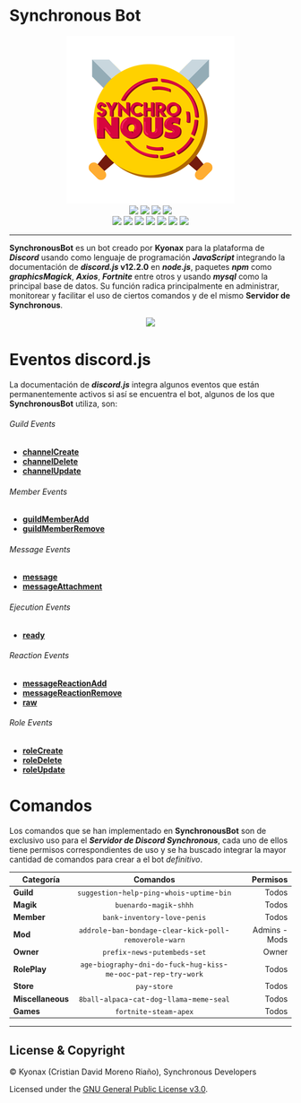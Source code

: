 # Synchronous Bot

<p align="center">
  <img src="https://github.com/Kyonax/bot-discord-synchronous/blob/master/database/multimedia/images/demo/logo/Image_Logo_Discord_Bot_Synchronous.png">
    <br>
    <a href="https://github.com/Kyonax/bot-discord-synchronous"style="text-decoration: none">
    <img src="https://img.shields.io/github/repo-size/Kyonax/bot-discord-synchronous">
    </a>
    <a href="https://github.com/Kyonax/bot-discord-synchronous"style="text-decoration: none">
    <img src="https://img.shields.io/github/languages/top/Kyonax/bot-discord-synchronous">
    </a>    
    <a href="https://github.com/Kyonax/bot-discord-synchronous"style="text-decoration: none">
    <img src="https://img.shields.io/github/contributors/Kyonax/bot-discord-synchronous">
    </a>
    <a href="https://github.com/Kyonax/bot-discord-synchronous"style="text-decoration: none">
    <img src="https://img.shields.io/github/last-commit/Kyonax/bot-discord-synchronous">
    </a>
    <br>
    <a href="https://www.twitch.tv/synk_kyonax"style="text-decoration: none">
    <img src="https://img.shields.io/twitch/status/synk_kyonax">
    </a>
    <a href="https://discord.gg/vSvgHvk"style="text-decoration: none">
    <img src="https://img.shields.io/discord/623715606184722442?color=blueviolet&label=Server&logo=discord">
    </a>
    <a href="https://www.facebook.com/MrKyonax"style="text-decoration: none">
    <img src="https://img.shields.io/badge/MrKyonax-facebook-blue">
    </a>
    <a href="https://www.paypal.com/cgi-bin/webscr?cmd=_s-xclick&hosted_button_id=5LY2Y46Q7DSWL&source=url"style="text-decoration: none">
    <img src="https://img.shields.io/badge/Donate-PayPal-green.svg">
    </a>    
    <a href="https://www.facebook.com/SynchronousTeam"style="text-decoration: none">
    <img src="https://img.shields.io/badge/Synchronous-facebook-blue">
    </a>    
     <a href="https://twitter.com/intent/follow?screen_name=Synk_Kyo"style="text-decoration: none">
    <img src="https://img.shields.io/twitter/follow/Synk_Kyo?style=social">
    </a>
    <a href="https://github.com/Kyonax?tab=followers"style="text-decoration: none">
    <img src="https://img.shields.io/github/followers/Kyonax?style=social">
    </a>    
</p>

---

**SynchronousBot** es un bot creado por **Kyonax** para la plataforma de **_Discord_** usando como lenguaje de programación **_JavaScript_** integrando la documentación de **_discord.js_ v12.2.0** en **_node.js_**, paquetes **_npm_** como **_graphicsMagick_**, **_Axios_**, **_Fortnite_** entre otros y usando **_mysql_** como la principal base de datos. Su función radica principalmente en administrar, monitorear y facilitar el uso de ciertos comandos y de el mismo **Servidor de Synchronous**.

<p align="center">
  <img src="https://github.com/Kyonax/synchronous-bot/blob/master/database/multimedia/images/demo/gifs/Gif_Record_Discord_Server.gif">
</p>

# Eventos discord.js

La documentación de **_discord.js_** integra algunos eventos que están permanentemente activos si así se encuentra el bot, algunos de los que **SynchronousBot** utiliza, son:

###### Guild Events

- [**channelCreate**](https://discord.js.org/#/docs/main/stable/class/Client?scrollTo=e-channelCreate)
- [**channelDelete**](https://discord.js.org/#/docs/main/stable/class/Client?scrollTo=e-channelDelete)
- [**channelUpdate**](https://discord.js.org/#/docs/main/stable/class/Client?scrollTo=e-channelUpdate)

###### Member Events

- [**guildMemberAdd**](https://discord.js.org/#/docs/main/stable/class/Client?scrollTo=e-guildMemberAdd)
- [**guildMemberRemove**](https://discord.js.org/#/docs/main/stable/class/Client?scrollTo=e-guildMemberRemove)

###### Message Events

- [**message**](https://discord.js.org/#/docs/main/stable/class/Client?scrollTo=e-message)
- [**messageAttachment**](https://discord.js.org/#/docs/main/stable/class/Client?scrollTo=e-message)

###### Ejecution Events

- [**ready**](https://discord.js.org/#/docs/main/stable/class/Client?scrollTo=e-ready)

###### Reaction Events

- [**messageReactionAdd**](https://discord.js.org/#/docs/main/stable/class/Client?scrollTo=e-messageReactionAdd)
- [**messageReactionRemove**](https://discord.js.org/#/docs/main/stable/class/Client?scrollTo=e-messageReactionRemove)
- [**raw**](https://discord.js.org/#/docs/main/stable/class/Client?scrollTo=e-messageReactionAdd)

###### Role Events

- [**roleCreate**](https://discord.js.org/#/docs/main/stable/class/Client?scrollTo=e-roleCreate)
- [**roleDelete**](https://discord.js.org/#/docs/main/stable/class/Client?scrollTo=e-roleDelete)
- [**roleUpdate**](https://discord.js.org/#/docs/main/stable/class/Client?scrollTo=e-roleUpdate)

# Comandos

Los comandos que se han implementado en **SynchronousBot** son de exclusivo uso para el **_Servidor de Discord Synchronous_**, cada uno de ellos tiene permisos correspondientes de uso y se ha buscado integrar la mayor cantidad de comandos para crear a el bot _definitivo_.

| Categoría         |                                       Comandos                                       |      Permisos |
| ----------------- | :----------------------------------------------------------------------------------: | ------------: |
| **Guild**         |                  `suggestion`-`help`-`ping`-`whois`-`uptime`-`bin`                   |         Todos |
| **Magik**         |                              `buenardo`-`magik`-`shhh`                               |         Todos |
| **Member**        |                          `bank`-`inventory`-`love`-`penis`                           |         Todos |
| **Mod**           |         `addrole`-`ban`-`bondage`-`clear`-`kick`-`poll`-`removerole`-`warn`          | Admins - Mods |
| **Owner**         |                          `prefix`-`news`-`putembeds`-`set`                           |         Owner |
| **RolePlay**      | `age`-`biography`-`dni`-`do`-`fuck`-`hug`-`kiss`-`me`-`ooc`-`pat`-`rep`-`try`-`work` |         Todos |
| **Store**         |                                    `pay`-`store`                                     |         Todos |
| **Miscellaneous** |                  `8ball`-`alpaca`-`cat`-`dog`-`llama`-`meme`-`seal`                  |         Todos |
| **Games**         |                              `fortnite`-`steam`-`apex`                               |         Todos |

---

## License & Copyright

© Kyonax (Cristian David Moreno Riaño), Synchronous Developers

Licensed under the [GNU General Public License v3.0](LICENSE).
